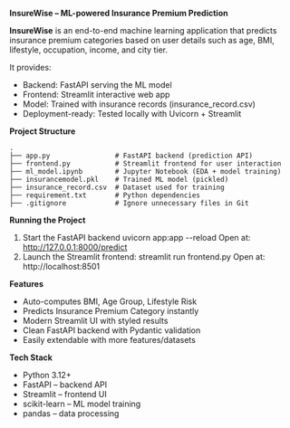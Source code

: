 **InsureWise – ML-powered Insurance Premium Prediction**

**InsureWise** is an end-to-end machine learning application that predicts insurance premium categories based on user details such as age, BMI, lifestyle, occupation, income, and city tier.

It provides:
- Backend: FastAPI serving the ML model
- Frontend: Streamlit interactive web app
- Model: Trained with insurance records (insurance_record.csv)
- Deployment-ready: Tested locally with Uvicorn + Streamlit

**Project Structure**
```
.
├── app.py                # FastAPI backend (prediction API)
├── frontend.py           # Streamlit frontend for user interaction
├── ml_model.ipynb        # Jupyter Notebook (EDA + model training)
├── insurancemodel.pkl    # Trained ML model (pickled)
├── insurance_record.csv  # Dataset used for training
├── requirement.txt       # Python dependencies
├── .gitignore            # Ignore unnecessary files in Git
```

**Running the Project**
1. Start the FastAPI backend
    uvicorn app:app --reload
    Open at: http://127.0.0.1:8000/predict
2. Launch the Streamlit frontend:
    streamlit run frontend.py
    Open at: http://localhost:8501

**Features**
- Auto-computes BMI, Age Group, Lifestyle Risk
- Predicts Insurance Premium Category instantly
- Modern Streamlit UI with styled results
- Clean FastAPI backend with Pydantic validation
- Easily extendable with more features/datasets

**Tech Stack**
- Python 3.12+
- FastAPI – backend API
- Streamlit – frontend UI
- scikit-learn – ML model training
- pandas – data processing
